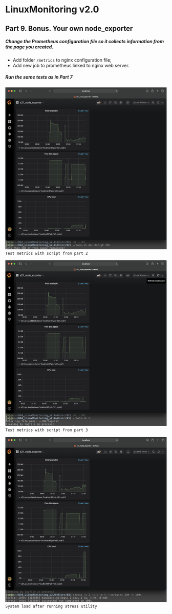 # LinuxMonitoring v2.0

## Part 9. Bonus. Your own node_exporter

##### Change the **Prometheus** configuration file so it collects information from the page you created.

- Add folder ```/metrics``` to nginx configuration file;
- Add new job to prometheus linked to nginx web server.

##### Run the same tests as in Part 7

![part1.1](img/ex02_test.png "Test part 2")
`Test metrics with script from part 2`

![part1.2](img/ex03_test.png "Test part 3")
`Test metrics with script from part 3`


![part2.1](img/stress_test.png "Junk filesystem test")
`System load after running stress utility`
